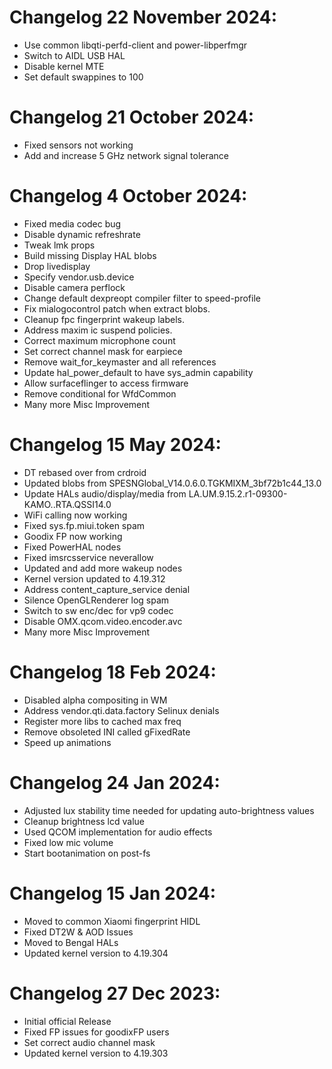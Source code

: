 # Changelog 22 November 2024:
- Use common libqti-perfd-client and power-libperfmgr
- Switch to AIDL USB HAL
- Disable kernel MTE
- Set default swappines to 100 

# Changelog 21 October 2024:
- Fixed sensors not working 
- Add and increase 5 GHz network signal tolerance

# Changelog 4 October 2024:
- Fixed media codec bug 
- Disable dynamic refreshrate
- Tweak lmk props
- Build missing Display HAL blobs
- Drop livedisplay
- Specify vendor.usb.device
- Disable camera perflock
- Change default dexpreopt compiler filter to speed-profile
- Fix mialogocontrol patch when extract blobs.
- Cleanup fpc fingerprint wakeup labels.
- Address maxim ic suspend policies.
- Correct maximum microphone count
- Set correct channel mask for earpiece
- Remove wait_for_keymaster and all references
- Update hal_power_default to have sys_admin capability
- Allow surfaceflinger to access firmware
- Remove conditional for WfdCommon
- Many more Misc Improvement

# Changelog 15 May 2024:
- DT rebased over from crdroid
- Updated blobs from SPESNGlobal_V14.0.6.0.TGKMIXM_3bf72b1c44_13.0
- Update HALs audio/display/media from LA.UM.9.15.2.r1-09300-KAMO..RTA.QSSI14.0
- WiFi calling now working 
- Fixed sys.fp.miui.token spam
- Goodix FP now working 
- Fixed PowerHAL nodes
- Fixed imsrcsservice neverallow
- Updated and add more wakeup nodes
- Kernel version updated to 4.19.312
- Address content_capture_service denial
- Silence OpenGLRenderer log spam
- Switch to sw enc/dec for vp9 codec
- Disable OMX.qcom.video.encoder.avc
- Many more Misc Improvement

# Changelog 18 Feb 2024:
- Disabled alpha compositing in WM
- Address vendor.qti.data.factory Selinux denials
- Register more libs to cached max freq
- Remove obsoleted INI called gFixedRate
- Speed up animations

# Changelog 24 Jan 2024:
- Adjusted lux stability time needed for updating auto-brightness values
- Cleanup brightness lcd value
- Used QCOM implementation for audio effects
- Fixed low mic volume
- Start bootanimation on post-fs
  
# Changelog 15 Jan 2024:
- Moved to common Xiaomi fingerprint HIDL
- Fixed DT2W & AOD Issues
- Moved to Bengal HALs
- Updated kernel version to 4.19.304

# Changelog 27 Dec 2023:
- Initial official Release
- Fixed FP issues for goodixFP users
- Set correct audio channel mask
- Updated kernel version to 4.19.303
